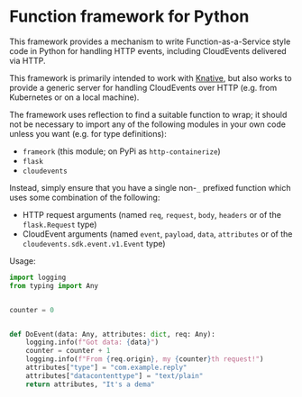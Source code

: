 # Function framework for Python

This framework provides a mechanism to write Function-as-a-Service style code in
Python for handling HTTP events, including CloudEvents delivered via HTTP.

This framework is primarily intended to work with
[Knative](https://knative.dev/), but also works to provide a generic server for
handling CloudEvents over HTTP (e.g. from Kubernetes or on a local machine).

The framework uses reflection to find a suitable function to wrap; it should not
be necessary to import any of the following modules in your own code unless you
want (e.g. for type definitions):

- `frameork` (this module; on PyPi as `http-containerize`)
- `flask`
- `cloudevents`

Instead, simply ensure that you have a single non-`_` prefixed function which
uses some combination of the following:

- HTTP request arguments (named `req`, `request`, `body`, `headers` or of the
  `flask.Request` type)
- CloudEvent arguments (named `event`, `payload`, `data`, `attributes` or of the
  `cloudevents.sdk.event.v1.Event` type)

Usage:

```python
import logging
from typing import Any


counter = 0


def DoEvent(data: Any, attributes: dict, req: Any):
    logging.info(f"Got data: {data}")
    counter = counter + 1
    logging.info(f"From {req.origin}, my {counter}th request!")
    attributes["type"] = "com.example.reply"
    attributes["datacontenttype"] = "text/plain"
    return attributes, "It's a dema"

```
